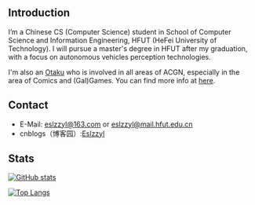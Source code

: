 ## Introduction
I’m a Chinese CS (Computer Science) student in School of Computer Science and Information Engineering, HFUT (HeFei University of Technology). I will pursue a master's degree in HFUT after my graduation, with a focus on autonomous vehicles perception technologies.

I'm also an [Otaku](https://en.wikipedia.org/wiki/Otaku) who is involved in all areas of ACGN, especially in the area of Comics and (Gal)Games. You can find more info at [here](https://zh.moegirl.org.cn/User:Eslzzyl).

## Contact
- E-Mail: eslzzyl@163.com or eslzzyl@mail.hfut.edu.cn
- cnblogs（博客园）:[Eslzzyl](https://home.cnblogs.com/u/eslzzyl/)

## Stats

[![GitHub stats](https://github-readme-stats.vercel.app/api?username=Eslzzyl&show_icons=true)](https://github.com/anuraghazra/github-readme-stats)

[![Top Langs](https://github-readme-stats.vercel.app/api/top-langs/?username=Eslzzyl&layout=compact)](https://github.com/anuraghazra/github-readme-stats)

<!---
Eslzzyl/Eslzzyl is a ✨ special ✨ repository because its `README.md` (this file) appears on your GitHub profile.
You can click the Preview link to take a look at your changes.
--->
